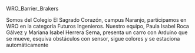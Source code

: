 WRO_Barrier_Brakers

Somos del Colegio El Sagrado Corazón, campus Naranjo, participamos en WRO en la categoría Futuros Ingenieros. Nuestro equipo, Paula Isabel Roca Gálvez y Mariana Isabel Herrera Serna, presenta un carro con Arduino que se mueve, esquiva obstáculos con sensor, sigue colores y se estaciona automáticamente
